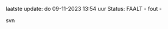 laatste update: 
do 09-11-2023 13:54   uur 
Status: FAALT - fout - 
<div class="service R">svn</div>